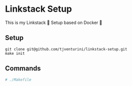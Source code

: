 # Linkstack Setup

This is my Linkstack 🔗 Setup based on Docker 🐳

## Setup

```
git clone git@github.com/tjventurini/linkstack-setup.git
make init
```

## Commands

```Makefile
# ./Makefile
```